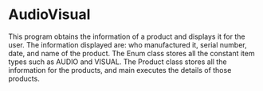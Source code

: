 # AudioVisual

This program obtains the information of a product and displays it for the user. The information displayed are: who manufactured it,
serial number, date, and name of the product. The Enum class stores all the constant item types such as AUDIO and VISUAL. The Product 
class stores all the information for the products, and main executes the details of those products.

